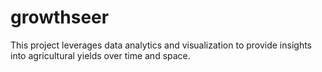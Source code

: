 # growthseer
This project leverages data analytics and visualization to provide insights into agricultural yields over time and space.
